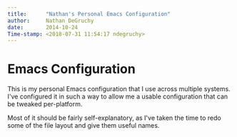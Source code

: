 ```yaml
---
title:		"Nathan's Personal Emacs Configuration"
author:		Nathan DeGruchy
date:		2014-10-24
Time-stamp:	<2018-07-31 11:54:17 ndegruchy>
---
```


# Emacs Configuration

This is my personal Emacs configuration that I use across multiple
systems. I've configured it in such a way to allow me a usable
configuration that can be tweaked per-platform.

Most of it should be fairly self-explanatory, as I've taken the time
to redo some of the file layout and give them useful names.
